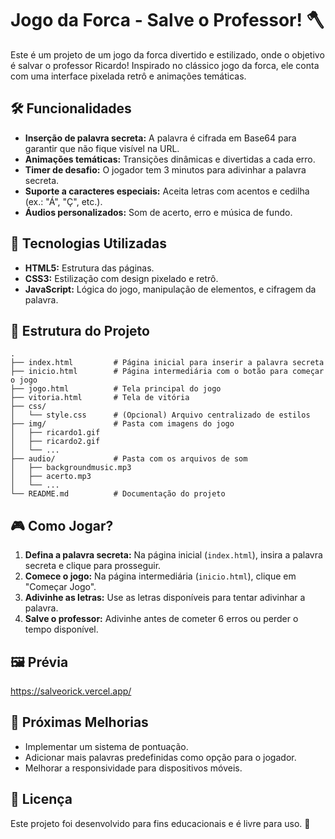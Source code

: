 # Jogo da Forca - Salve o Professor! 🪓

Este é um projeto de um jogo da forca divertido e estilizado, onde o objetivo é salvar o professor Ricardo! Inspirado no clássico jogo da forca, ele conta com uma interface pixelada retrô e animações temáticas.

## 🛠️ Funcionalidades

- **Inserção de palavra secreta:** A palavra é cifrada em Base64 para garantir que não fique visível na URL.
- **Animações temáticas:** Transições dinâmicas e divertidas a cada erro.
- **Timer de desafio:** O jogador tem 3 minutos para adivinhar a palavra secreta.
- **Suporte a caracteres especiais:** Aceita letras com acentos e cedilha (ex.: "Á", "Ç", etc.).
- **Áudios personalizados:** Som de acerto, erro e música de fundo.

## 🚀 Tecnologias Utilizadas

- **HTML5:** Estrutura das páginas.
- **CSS3:** Estilização com design pixelado e retrô.
- **JavaScript:** Lógica do jogo, manipulação de elementos, e cifragem da palavra.

## 📂 Estrutura do Projeto

```plaintext
.
├── index.html         # Página inicial para inserir a palavra secreta
├── inicio.html        # Página intermediária com o botão para começar o jogo
├── jogo.html          # Tela principal do jogo
├── vitoria.html       # Tela de vitória
├── css/
│   └── style.css      # (Opcional) Arquivo centralizado de estilos
├── img/               # Pasta com imagens do jogo
│   ├── ricardo1.gif
│   ├── ricardo2.gif
│   └── ...
├── audio/             # Pasta com os arquivos de som
│   ├── backgroundmusic.mp3
│   ├── acerto.mp3
│   └── ...
└── README.md          # Documentação do projeto
```

## 🎮 Como Jogar?

1. **Defina a palavra secreta:** Na página inicial (`index.html`), insira a palavra secreta e clique para prosseguir.
2. **Comece o jogo:** Na página intermediária (`inicio.html`), clique em "Começar Jogo".
3. **Adivinhe as letras:** Use as letras disponíveis para tentar adivinhar a palavra.
4. **Salve o professor:** Adivinhe antes de cometer 6 erros ou perder o tempo disponível.

## 🖼️ Prévia

https://salveorick.vercel.app/

## 🧩 Próximas Melhorias

- Implementar um sistema de pontuação.
- Adicionar mais palavras predefinidas como opção para o jogador.
- Melhorar a responsividade para dispositivos móveis.

## 📝 Licença

Este projeto foi desenvolvido para fins educacionais e é livre para uso. 🚀
```
